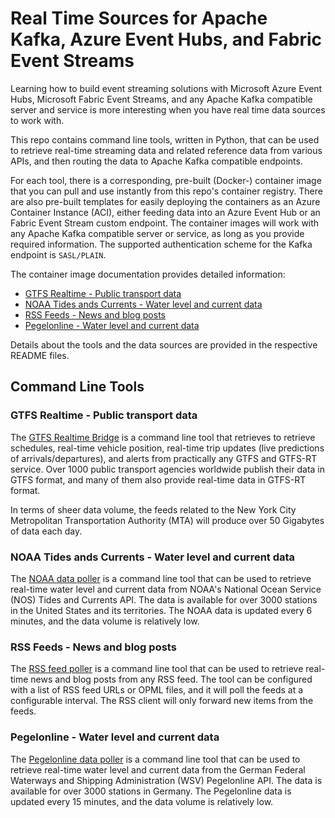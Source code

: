 # Real Time Sources for Apache Kafka, Azure Event Hubs, and Fabric Event Streams

Learning how to build event streaming solutions with Microsoft Azure Event Hubs,
Microsoft Fabric Event Streams, and any Apache Kafka compatible server and
service is more interesting when you have real time data sources to work with.

This repo contains command line tools, written in Python, that can be used to
retrieve real-time streaming data and related reference data from various APIs,
and then routing the data to Apache Kafka compatible endpoints.

For each tool, there is a corresponding, pre-built (Docker-) container image
that you can pull and use instantly from this repo's container registry. There
are also pre-built templates for easily deploying the containers as an Azure
Container Instance (ACI), either feeding data into an Azure Event Hub or an
Fabric Event Stream custom endpoint. The container images will work with any
Apache Kafka compatible server or service, as long as you provide required
information. The supported authentication scheme for the Kafka endpoint is
`SASL/PLAIN`.

The container image documentation provides detailed information:

* [GTFS Realtime - Public transport data](gtfs/CONTAINER.md)
* [NOAA Tides ands Currents -  Water level and current data](noaa/CONTAINER.md)
* [RSS Feeds - News and blog posts](rss/CONTAINER.md)
* [Pegelonline - Water level and current data](pegelonline/CONTAINER.md)

Details about the tools and the data sources are provided in the respective
README files.

## Command Line Tools

### GTFS Realtime - Public transport data

The [GTFS Realtime Bridge](gtfs/README.md) is a command line tool that retrieves
to retrieve schedules, real-time vehicle position, real-time trip updates (live
predictions of arrivals/departures), and alerts from practically any GTFS and
GTFS-RT service. Over 1000 public transport agencies worldwide publish their
data in GTFS format, and many of them also provide real-time data in GTFS-RT
format. 

In terms of sheer data volume, the feeds related to the New York City
Metropolitan Transportation Authority (MTA) will produce over 50 Gigabytes of
data each day.

### NOAA Tides ands Currents -  Water level and current data

The [NOAA data poller](noaa/README.md) is a command line tool that can be used
to retrieve real-time water level and current data from NOAA's National Ocean
Service (NOS) Tides and Currents API. The data is available for over 3000
stations in the United States and its territories. The NOAA data is updated
every 6 minutes, and the data volume is relatively low.

### RSS Feeds - News and blog posts

The [RSS feed poller](rss/README.md) is a command line tool that can be used to
retrieve real-time news and blog posts from any RSS feed. The tool can be
configured with a list of RSS feed URLs or OPML files, and it will poll the
feeds at a configurable interval. The RSS client will only forward new items
from the feeds.

### Pegelonline - Water level and current data

The [Pegelonline data poller](pegelonline/README.md) is a command line tool that
can be used to retrieve real-time water level and current data from the German
Federal Waterways and Shipping Administration (WSV) Pegelonline API. The data is
available for over 3000 stations in Germany. The Pegelonline data is updated
every 15 minutes, and the data volume is relatively low.